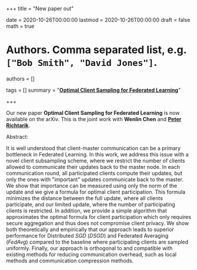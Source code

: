 +++
title = "New paper out"


date = 2020-10-26T00:00:00
lastmod = 2020-10-26T00:00:00
draft = false
math = true

# Authors. Comma separated list, e.g. `["Bob Smith", "David Jones"]`.
authors = []

tags = []
summary = "[**Optimal Client Sampling for Federated Learning**](https://arxiv.org/abs/2010.13723)"

+++

Our new paper **Optimal Client Sampling for Federated Learning** is now available on the arXiv. This is the joint work with **Wenlin Chen** and [**Peter Richtarik**](https://richtarik.org/).

Abstract:

It is well understood that client-master communication can be a primary bottleneck in Federated Learning. In this work, we address this issue with a novel client subsampling scheme, where we restrict the number of clients  allowed to communicate their updates back to the master node. In each communication round, all participated clients compute their updates, but only the ones with "important" updates communicate back to the master. We show that importance can be measured using only the norm of the update and we give a formula for optimal client participation. This formula minimizes the distance between the full update, where all clients participate, and our limited update, where the number of participating clients  is restricted. In addition, we provide a simple algorithm that approximates the optimal formula for client participation which only requires secure aggregation and thus does not compromise client privacy. We show
 both theoretically and empirically
that our approach leads to superior performance for Distributed _SGD_ (_DSGD_) and Federated Averaging (_FedAvg_) compared to the baseline where participating clients are sampled uniformly. Finally, our approach is orthogonal to and compatible with existing methods for reducing communication overhead, such as local methods and communication compression methods.
